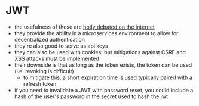 # JWT

- the usefulness of these are [hotly debated on the internet](https://stackoverflow.com/questions/21978658/invalidating-json-web-tokens/52407314#52407314)
- they provide the ability in a microservices environment to allow for decentralized authentication
- they're also good to serve as api keys
- they can also be used with cookies, but mitigations against CSRF and XSS attacks must be implemented
- their downside is that as long as the token exists, the token can be used (i.e. revoking is difficult)
  - to mitigate this, a short expiration time is used typically paired with a refresh token
- if you need to invalidate a JWT with password reset, you could include a hash of the user's password in the secret used to hash the jwt
